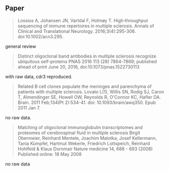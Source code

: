 ## Paper

>Lossius A, Johansen JN, Vartdal F, Holmøy T. High‐throughput sequencing of immune repertoires in multiple sclerosis. Annals of Clinical and Translational Neurology. 2016;3(4):295-306. doi:10.1002/acn3.295.

general review


>Distinct oligoclonal band antibodies in multiple sclerosis recognize ubiquitous self-proteins
PNAS 2016 113 (28) 7864-7869; published ahead of print June 20, 2016, doi:10.1073/pnas.1522730113

with raw data, cdr3 reproduced.



>Related B cell clones populate the meninges and parenchyma of patients with
multiple sclerosis. Lovato L(1), Willis SN, Rodig SJ, Caron T, Almendinger SE, Howell OW, Reynolds R,
O'Connor KC, Hafler DA. Brain. 2011 Feb;134(Pt 2):534-41. doi: 10.1093/brain/awq350. Epub 2011 Jan 7.


no raw data.


>Matching of oligoclonal immunoglobulin transcriptomes and proteomes of cerebrospinal fluid in multiple sclerosis
Birgit Obermeier, Reinhard Mentele, Joachim Malotka, Josef Kellermann, Tania Kümpfel, Hartmut Wekerle, Friedrich Lottspeich, Reinhard Hohlfeld & Klaus Dornmair Nature medicine 14, 688 - 693 (2008) Published online: 18 May 2008

no raw data
